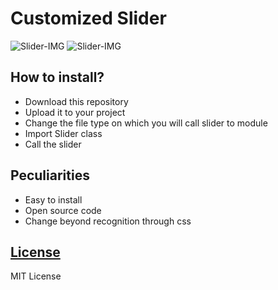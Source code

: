 # Customized Slider
![Slider-IMG](https://i.imgur.com/3K7TCrP.jpg)
![Slider-IMG](https://i.imgur.com/jMv5aFC.jpg)

## How to install?
- Download this repository
- Upload it to your project
- Change the file type on which you will call slider to module
- Import Slider class
- Call the slider

## Peculiarities
- Easy to install
- Open source code
- Change beyond recognition through css

## [License](LICENSE)
MIT License